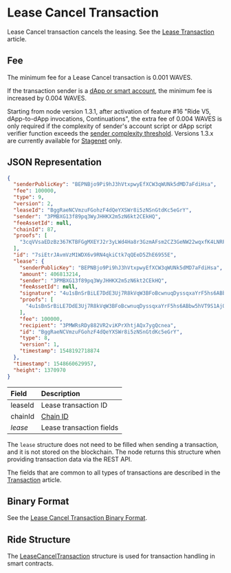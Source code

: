 # Lease Cancel Transaction

Lease Cancel transaction cancels the leasing. See the [Lease Transaction](/en/blockchain/transaction-type/lease-transaction) article.

## Fee

The minimum fee for a Lease Cancel transaction is 0.001 WAVES.

If the transaction sender is a [dApp or smart account](/en/blockchain/account/dapp), the minimum fee is increased by 0.004 WAVES.

Starting from node version 1.3.1, after activation of feature #16 "Ride V5, dApp-to-dApp invocations, Continuations", the extra fee of 0.004 WAVES is only required if the complexity of sender's account script or dApp script verifier function exceeds the [sender complexity threshold](/en/ride/limits/). Versions 1.3.x are currently available for [Stagenet](/en/blockchain/blockchain-network/) only.

## JSON Representation

```json
{
  "senderPublicKey": "BEPNBjo9Pi9hJ3hVtxpwyEfXCW3qWUNk5dMD7aFdiHsa",
  "fee": 100000,
  "type": 9,
  "version": 2,
  "leaseId": "BggRaeNCVmzuFGohzF4dQeYXSWr8i5zNSnGtdKc5eGrY",
  "sender": "3PMBXG13f89pq3WyJHHKX2m5zN6kt2CEkHQ",
  "feeAssetId": null,
  "chainId": 87,
  "proofs": [
    "3cqVVsaEDzBz367KTBFGgMXEYJ2r3yLWd4Ha8r3GzmAFsm2CZ3GeNW22wqxfK4LNRFgsM5kCWRVhf6gu2Nv6zVqW"
  ],
  "id": "7siEtrJAvmVzM1WDX6v9RN4qkiCtk7qQEeD5ZhE6955E",
  "lease": {
    "senderPublicKey": "BEPNBjo9Pi9hJ3hVtxpwyEfXCW3qWUNk5dMD7aFdiHsa",
    "amount": 406813214,
    "sender": "3PMBXG13f89pq3WyJHHKX2m5zN6kt2CEkHQ",
    "feeAssetId": null,
    "signature": "4u1sBnSrBiLE7DdE3Uj7R8kVqW3BFoBcwnuqDyssqxaYrF5hs6ABbw5hVT9S1AjQmgDr18euS5bYgedy7wdFUBjC",
    "proofs": [
      "4u1sBnSrBiLE7DdE3Uj7R8kVqW3BFoBcwnuqDyssqxaYrF5hs6ABbw5hVT9S1AjQmgDr18euS5bYgedy7wdFUBjC"
    ],
    "fee": 100000,
    "recipient": "3PMWRsRDy882VR2viKPrXhtjAQx7ygQcnea",
    "id": "BggRaeNCVmzuFGohzF4dQeYXSWr8i5zNSnGtdKc5eGrY",
    "type": 8,
    "version": 1,
    "timestamp": 1548192718874
  },
  "timestamp": 1548660629957,
  "height": 1370970
}
```

| Field | Description |
| :--- | :--- |
| leaseId | Lease transaction ID |
| chainId | [Chain ID](/en/blockchain/blockchain-network/#chain-id) |
| *lease* | Lease transaction fields |

The `lease` structure does not need to be filled when sending a transaction, and it is not stored on the blockchain. The node returns this structure when providing transaction data via the REST API.

The fields that are common to all types of transactions are described in the [Transaction](/en/blockchain/transaction/#json-representation) article.

## Binary Format

See the [Lease Cancel Transaction Binary Format](/en/blockchain/binary-format/transaction-binary-format/lease-cancel-transaction-binary-format).

## Ride Structure

The [LeaseCancelTransaction](/en/ride/structures/transaction-structures/lease-cancel-transaction) structure is used for transaction handling in smart contracts.
